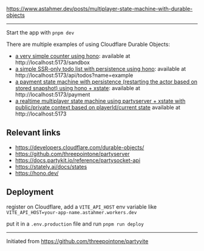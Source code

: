 https://www.astahmer.dev/posts/multiplayer-state-machine-with-durable-objects

---

Start the app with `pnpm dev`

There are multiple examples of using Cloudflare Durable Objects:
- [a very simple counter using hono](./party/hono-counter.do.ts): available at http://localhost:5173/sandbox
- [a simple SSR-only todo list with persistence using hono](./party/hono-ssr-mpa-react-todolist.do.tsx): available at http://localhost:5173/api/todos?name=example
- [a payment state machine with persistence (restarting the actor based on stored snapshot) using hono + xstate](./party/xstate-payment.do.ts): available at http://localhost:5173/payment
- [a realtime multiplayer state machine using partyserver + xstate with public/private context based on playerId/current state](./party/machine.party.ts) available at http://localhost:5173

## Relevant links
- https://developers.cloudflare.com/durable-objects/
- https://github.com/threepointone/partyserver
- https://docs.partykit.io/reference/partysocket-api
- https://stately.ai/docs/states
- https://hono.dev/

## Deployment

register on Cloudflare, add a `VITE_API_HOST` env variable like `VITE_API_HOST=your-app-name.astahmer.workers.dev`

put it in a `.env.production` file and run `pnpm run deploy`

---

Initiated from https://github.com/threepointone/partyvite
